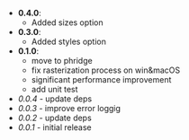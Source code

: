 - **0.4.0**:
  - Added sizes option
- **0.3.0**:
  - Added styles option
- **0.1.0**:
  - move to phridge
  - fix rasterization process on win&macOS
  - significant performance improvement
  - add unit test
- *0.0.4* - update deps
- *0.0.3* - improve error loggig
- *0.0.2* - update deps
- *0.0.1* - initial release
